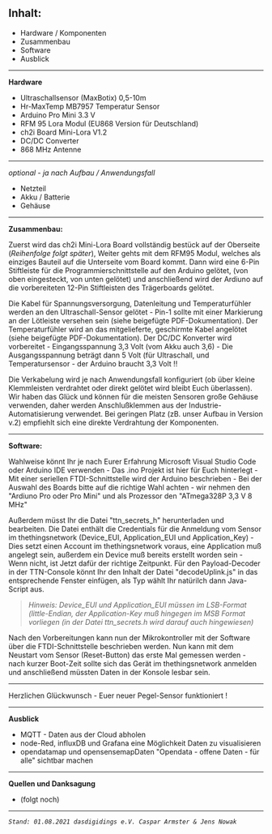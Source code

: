 ## Inhalt:

 - Hardware / Komponenten
 - Zusammenbau 
 - Software 
 - Ausblick
 - ------------------------------

**Hardware**

 - Ultraschallsensor (MaxBotix) 0,5-10m
 - Hr-MaxTemp MB7957 Temperatur Sensor
 - Arduino Pro Mini 3.3 V
 - RFM 95 Lora Modul (EU868 Version für Deutschland)
 - ch2i Board Mini-Lora V1.2
 - DC/DC Converter
 - 868 MHz Antenne
------------------
*optional - ja nach Aufbau / Anwendungsfall*
 - Netzteil 
 - Akku / Batterie 
 - Gehäuse

-------------------

**Zusammenbau:**

Zuerst wird das ch2i Mini-Lora Board vollständig bestück auf der Oberseite (*Reihenfolge folgt später*), Weiter gehts mit dem RFM95 Modul, welches als einziges Bauteil auf die Unterseite vom Board kommt. Dann wird eine 6-Pin Stiftleiste für die Programmierschnittstelle auf den Arduino gelötet, (von oben eingesteckt, von unten gelötet) und anschließend wird der Ardiuno auf die vorbereiteten 12-Pin Stiftleisten des Trägerboards gelötet.

Die Kabel für Spannungsversorgung, Datenleitung und Temperaturfühler werden an den Ultraschall-Sensor gelötet - Pin-1 sollte mit einer Markierung an der Lötleiste versehen sein (siehe beigefügte PDF-Dokumentation). Der Temperaturfühler wird an das mitgelieferte, geschirmte Kabel angelötet (siehe beigefügte PDF-Dokumentation). Der DC/DC Konverter wird vorbereitet - Eingangsspannung 3,3 Volt (vom Akku auch 3,6) - Die Ausgangsspannung beträgt dann 5 Volt (für Ultraschall, und Temperatursensor - der Arduino braucht 3,3 Volt !!

Die Verkabelung wird je nach Anwendungsfall konfiguriert (ob über kleine Klemmleisten verdrahtet oder direkt gelötet wird bleibt Euch überlassen). Wir haben das Glück und können für die meisten Sensoren große Gehäuse verwenden, daher werden Anschlußklemmen aus der Industrie-Automatisierung verwendet. Bei geringen Platz (zB. unser Aufbau in Version v.2) empfiehlt sich eine direkte Verdrahtung der Komponenten.

--------------

**Software:**

Wahlweise könnt Ihr je nach Eurer Erfahrung Microsoft Visual Studio Code oder Arduino IDE verwenden - Das .ino Projekt ist hier für Euch hinterlegt - Mit einer seriellen FTDI-Schnittstelle wird der Arduino beschrieben - Bei der Auswahl des Boards bitte auf die richtige Wahl achten - wir nehmen den "Ardiuno Pro oder Pro Mini" und als Prozessor den "ATmega328P 3,3 V 8 MHz" 

Außerdem müsst Ihr die Datei "ttn_secrets_h" herunterladen und bearbeiten. Die Datei enthält die Credentials für die Anmeldung vom Sensor im thethingsnetwork (Device_EUI, Application_EUI und Application_Key)  - Dies setzt einen Account im thethingsnetwork voraus, eine Application muß angelegt sein, außerdem ein Device muß bereits erstellt worden sein - Wenn nicht, ist Jetzt dafür der richtige Zeitpunkt. Für den Payload-Decoder in der TTN-Console könnt Ihr den Inhalt der Datei "decodeUplink.js" in das entsprechende Fenster einfügen, als Typ wählt Ihr natürilch dann Java-Script aus.

> *Hinweis: Device_EUI und Application_EUI müssen im LSB-Format (little-Endian, der Application-Key muß hingegen im MSB Format vorliegen (in der Datei ttn_secrets.h wird darauf auch hingewiesen)*


Nach den Vorbereitungen kann nun der Mikrokontroller mit der Software über die FTDI-Schnittstelle beschrieben werden. Nun kann mit dem Neustart vom Sensor (Reset-Button) das erste Mal gemessen werden - nach kurzer Boot-Zeit sollte sich das Gerät im thethingsnetwork anmelden und anschließend müssten Daten in der Konsole lesbar sein.

-------------------
 Herzlichen Glückwunsch - Euer neuer Pegel-Sensor funktioniert !

---------------------

**Ausblick**

 - MQTT - Daten aus der Cloud abholen 
 - node-Red, influxDB und Grafana eine Möglichkeit Daten zu visualisieren
 - opendatamap und opensensemapDaten "Opendata - offene Daten - für alle" sichtbar
   machen

--------------------------

**Quellen und Danksagung**

 - (folgt noch)


--------------
*`Stand: 01.08.2021 dasdigidings e.V. Caspar Armster & Jens Nowak`*
